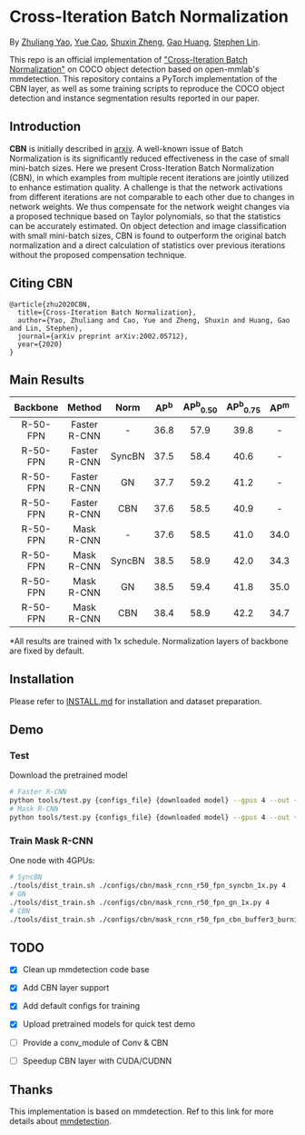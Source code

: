 # Cross-Iteration Batch Normalization

By [Zhuliang Yao](https://scholar.google.com/citations?user=J3kgC1QAAAAJ&hl=en), [Yue Cao](http://yue-cao.me), [Shuxin Zheng](https://scholar.google.co.jp/citations?user=rPhGUw0AAAAJ&hl=en), [Gao Huang](http://www.gaohuang.net/), [Stephen Lin](https://scholar.google.com/citations?user=c3PYmxUAAAAJ&hl=en).

This repo is an official implementation of ["Cross-Iteration Batch Normalization"](https://arxiv.org/abs/2002.05712) on COCO object detection based on open-mmlab's mmdetection. This repository contains a PyTorch implementation of the CBN layer, as well as some training scripts to reproduce the COCO object detection and instance segmentation results reported in our paper.

## Introduction

**CBN** is initially described in [arxiv](https://arxiv.org/abs/2002.05712). A well-known issue of Batch Normalization is its significantly reduced effectiveness in the case of small mini-batch sizes. Here we present Cross-Iteration Batch Normalization (CBN), in which examples from multiple recent iterations are jointly utilized to enhance estimation quality. A challenge is that the network activations from different iterations are not comparable to each other due to changes in network weights. We thus compensate for the network weight changes via a proposed technique based on Taylor polynomials, so that the statistics can be accurately estimated. On object detection and image classification with small mini-batch sizes, CBN is found to outperform the original batch normalization and a direct calculation of statistics over previous iterations without the proposed compensation technique.

## Citing CBN

```
@article{zhu2020CBN,
  title={Cross-Iteration Batch Normalization},
  author={Yao, Zhuliang and Cao, Yue and Zheng, Shuxin and Huang, Gao and Lin, Stephen},
  journal={arXiv preprint arXiv:2002.05712},
  year={2020}
}
```

## Main Results

| Backbone      | Method       | Norm | AP<sup>b</sup> | AP<sup>b</sup><sub>0.50</sub> | AP<sup>b</sup><sub>0.75</sub> | AP<sup>m</sup> | AP<sup>m</sup><sub>0.50</sub> | AP<sup>m</sup><sub>0.75</sub> | Download |
|:-------------:|:------------:|:----:|:----:|:----:|:----:|:----:|:----:|:----:|:----:|
| R-50-FPN | Faster R-CNN | -      | 36.8 | 57.9 | 39.8 | - | - | - | [model](https://drive.google.com/file/d/1BVAFDjJXLDdDX6F0WscvFbnCXY37uZUp/view?usp=sharing) |
| R-50-FPN | Faster R-CNN | SyncBN | 37.5 | 58.4 | 40.6 | - | - | - | [model](https://drive.google.com/file/d/1I0EdPYUUUJfCNb_HMc_EJqD4WsZAeXK1/view?usp=sharing) |
| R-50-FPN | Faster R-CNN | GN     | 37.7 | 59.2 | 41.2 | - | - | - | [model](https://drive.google.com/file/d/1SnGdTSFN0cY6zYiYxdKCZXCronFLJZhp/view?usp=sharing) |
| R-50-FPN | Faster R-CNN | CBN    | 37.6 | 58.5 | 40.9 | - | - | - | [model](https://drive.google.com/file/d/17tIX0hZVPisJpMpsHRlT86ik8DrIV4XG/view?usp=sharing) |
| R-50-FPN | Mask R-CNN | -      | 37.6 | 58.5 | 41.0 | 34.0 | 55.2 | 36.2 | [model](https://drive.google.com/file/d/1YyjL4nLnRvc0VnEN6741av6pjoCYz3va/view?usp=sharing) |
| R-50-FPN | Mask R-CNN | SyncBN | 38.5 | 58.9 | 42.0 | 34.3 | 55.7 | 36.7 | [model](https://drive.google.com/file/d/1w5fzfpItoXGgE8CkuY_hniPhlDpa4I17/view?usp=sharing) |
| R-50-FPN | Mask R-CNN | GN     | 38.5 | 59.4 | 41.8 | 35.0 | 56.4 | 37.3 | [model](https://drive.google.com/file/d/1BTrHh-4Xohhs3JuZaTYbJzegJ4SV01qx/view?usp=sharing) |
| R-50-FPN | Mask R-CNN | CBN    | 38.4 | 58.9 | 42.2 | 34.7 | 55.9 | 37.0 | [model](https://drive.google.com/file/d/1qMxyW8RDJt-LxuNhMj_waK482WDvpddo/view?usp=sharing) |

*All results are trained with 1x schedule. Normalization layers of backbone are fixed by default.


## Installation
Please refer to [INSTALL.md](INSTALL.md) for installation and dataset preparation.


## Demo

### Test
Download the pretrained model
```bash
# Faster R-CNN
python tools/test.py {configs_file} {downloaded model} --gpus 4 --out {tmp.pkl} --eval bbox
# Mask R-CNN
python tools/test.py {configs_file} {downloaded model} --gpus 4 --out {tmp.pkl} --eval bbox segm
```


### Train Mask R-CNN
One node with 4GPUs:
```bash
# SyncBN
./tools/dist_train.sh ./configs/cbn/mask_rcnn_r50_fpn_syncbn_1x.py 4
# GN
./tools/dist_train.sh ./configs/cbn/mask_rcnn_r50_fpn_gn_1x.py 4
# CBN
./tools/dist_train.sh ./configs/cbn/mask_rcnn_r50_fpn_cbn_buffer3_burnin8_1x.py 4
```


## TODO
- [x] Clean up mmdetection code base
- [x] Add CBN layer support
- [x] Add default configs for training
- [x] Upload pretrained models for quick test demo
- [ ] Provide a conv_module of Conv & CBN
- [ ] Speedup CBN layer with CUDA/CUDNN


## Thanks
This implementation is based on mmdetection. Ref to this link for more details about [mmdetection](https://github.com/open-mmlab/mmdetection).

